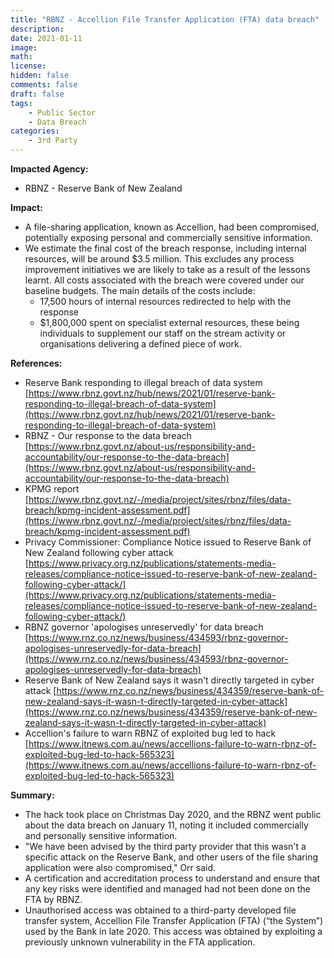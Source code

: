 ```yaml
---
title: "RBNZ - Accellion File Transfer Application (FTA) data breach"
description: 
date: 2021-01-11
image: 
math: 
license: 
hidden: false
comments: false
draft: false
tags: 
    - Public Sector
    - Data Breach
categories:
    - 3rd Party
---
```

**Impacted Agency:**
* RBNZ - Reserve Bank of New Zealand

**Impact:**
* A file-sharing application, known as Accellion, had been compromised, potentially exposing personal and commercially sensitive information.
* We estimate the final cost of the breach response, including internal resources, will be around $3.5 million. This excludes any process improvement initiatives we are likely to take as a result of the lessons learnt. All costs associated with the breach were covered under our baseline budgets. The main details of the costs include:
  * 17,500 hours of internal resources redirected to help with the response
  * $1,800,000 spent on specialist external resources, these being individuals to supplement our staff on the stream activity or organisations delivering a defined piece of work.

**References:**
* Reserve Bank responding to illegal breach of data system [https://www.rbnz.govt.nz/hub/news/2021/01/reserve-bank-responding-to-illegal-breach-of-data-system](https://www.rbnz.govt.nz/hub/news/2021/01/reserve-bank-responding-to-illegal-breach-of-data-system)
* RBNZ - Our response to the data breach [https://www.rbnz.govt.nz/about-us/responsibility-and-accountability/our-response-to-the-data-breach](https://www.rbnz.govt.nz/about-us/responsibility-and-accountability/our-response-to-the-data-breach)
* KPMG report [https://www.rbnz.govt.nz/-/media/project/sites/rbnz/files/data-breach/kpmg-incident-assessment.pdf](https://www.rbnz.govt.nz/-/media/project/sites/rbnz/files/data-breach/kpmg-incident-assessment.pdf)
* Privacy Commissioner: Compliance Notice issued to Reserve Bank of New Zealand following cyber attack [https://www.privacy.org.nz/publications/statements-media-releases/compliance-notice-issued-to-reserve-bank-of-new-zealand-following-cyber-attack/](https://www.privacy.org.nz/publications/statements-media-releases/compliance-notice-issued-to-reserve-bank-of-new-zealand-following-cyber-attack/)
* RBNZ governor 'apologises unreservedly' for data breach [https://www.rnz.co.nz/news/business/434593/rbnz-governor-apologises-unreservedly-for-data-breach](https://www.rnz.co.nz/news/business/434593/rbnz-governor-apologises-unreservedly-for-data-breach)
* Reserve Bank of New Zealand says it wasn't directly targeted in cyber attack [https://www.rnz.co.nz/news/business/434359/reserve-bank-of-new-zealand-says-it-wasn-t-directly-targeted-in-cyber-attack](https://www.rnz.co.nz/news/business/434359/reserve-bank-of-new-zealand-says-it-wasn-t-directly-targeted-in-cyber-attack)
* Accellion's failure to warn RBNZ of exploited bug led to hack [https://www.itnews.com.au/news/accellions-failure-to-warn-rbnz-of-exploited-bug-led-to-hack-565323](https://www.itnews.com.au/news/accellions-failure-to-warn-rbnz-of-exploited-bug-led-to-hack-565323)

**Summary:**
* The hack took place on Christmas Day 2020, and the RBNZ went public about the data breach on January 11, noting it included commercially and personally sensitive information.
* "We have been advised by the third party provider that this wasn't a specific attack on the Reserve Bank, and other users of the file sharing application were also compromised," Orr said.
* A certification and accreditation process to understand and ensure that any key risks were identified and managed had not been done on the FTA by RBNZ.
* Unauthorised access was obtained to a third-party developed file transfer system, Accellion File Transfer Application (FTA) (“the System”) used by the Bank in late 2020. This access was obtained by exploiting a previously unknown vulnerability in the FTA application. 